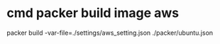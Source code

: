# cmd packer build image aws
 packer build -var-file=./settings/aws_setting.json ./packer/ubuntu.json
